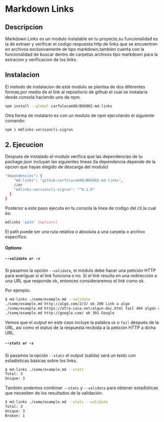 # Markdown Links

## Descripcion
Markdown Links es un modulo instalable en tu proyecto,su funcionalidad es la de extraer y verificar el codigo respuesta http de links que se encuentren en archivos exclusivamente de tipo markdown,tambien cuenta con la funcionalidad de buscar dentro de carpetas archivos tipo markdown para la extracion  y verificacion de los links.



## Instalacion
El metodo de instalacion de este modulo se plantea de dos diferentes formas,por medio de el link al repositorio de github el cual se instalaria desde consola haciendo uno de npm.
```sh
npm install --global carfolacam98/BOG002-md-links
```
Otra forma de instalarlo es con un modulo de npm ejecutando el siguiente comando:
```sh
npm i mdlinks-versioncli-sigrun
```

## 2. Ejecucion

Despues de instalado el modulo verifica que las dependencias de tu package.json incluyan las siguientes lineas (la dependencia depende de la opcion que hayas elegido de descarga del modulo)
```sh
"dependencies": {
    "md-links": "github:carfolacam98/BOG002-md-links",
    //or
    "mdlinks-versioncli-sigrun": "^0.1.0"
  }
}
```

Posterior a este paso ejecuta en tu consola la linea de codigo del cli,la cual es:
```sh
mdlinks 'path' [options]
```
El path puede ser una ruta relativa o absoluta a una carpeta o archivo especifico.


#### Options

##### `--validate or -v`

Si pasamos la opción `--validate`, el módulo debe hacer una petición HTTP para
averiguar si el link funciona o no. Si el link resulta en una redirección a una
URL que responde ok, entonces consideraremos el link como ok.

Por ejemplo:

```sh
$ md-links ./some/example.md --validate
./some/example.md http://algo.com/2/3/ ok 200 Link a algo
./some/example.md https://otra-cosa.net/algun-doc.html fail 404 algún doc
./some/example.md http://google.com/ ok 301 Google
```

Vemos que el _output_ en este caso incluye la palabra `ok` o `fail` después de
la URL, así como el status de la respuesta recibida a la petición HTTP a dicha
URL.

##### `--stats or -s`

Si pasamos la opción `--stats` el output (salida) será un texto con estadísticas
básicas sobre los links.

```sh
$ md-links ./some/example.md --stats
Total: 3
Unique: 3
```

También podemos combinar `--stats` y `--validate` para obtener estadísticas que
necesiten de los resultados de la validación.

```sh
$ md-links ./some/example.md --stats --validate
Total: 3
Unique: 3
Broken: 1
```
